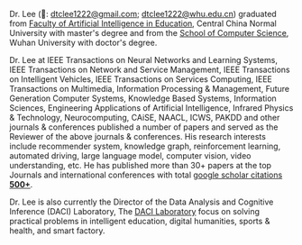 Dr. Lee (📨: dtclee1222@gmail.com; dtclee1222@whu.edu.cn) graduated from [Faculty of Artificial Intelligence in Education](https://foaie.ccnu.edu.cn/), Central China Normal University with master's degree and from the [School of Computer Science](https://cs.whu.edu.cn/), Wuhan University with doctor's degree. 

Dr. Lee at IEEE Transactions on Neural Networks and Learning Systems, IEEE Transactions on Network and Service Management, IEEE Transactions on Intelligent Vehicles,  IEEE Transactions on Services Computing, IEEE Transactions on Multimedia, Information Processing & Management,  Future Generation Computer Systems, Knowledge Based Systems, Information Sciences,  Engineering Applications of Artificial Intelligence, Infrared Physics & Technology, Neurocomputing, CAiSE, NAACL, ICWS,  PAKDD and other journals & conferences published a number of papers and served as the Reviewer of the above journals & conferences. His research interests include recommender system, knowledge graph, reinforcement learning, automated driving, large language model, computer vision, video understanding, etc. He has published more than 30+ papers at the top Journals and international conferences with total <a href='https://scholar.google.com/citations?user=VDzqb5UAAAAJ'>google scholar citations <strong><span id='total_cit'>500+</span></strong></a>. 

Dr. Lee is also currently the Director of the Data Analysis and Cognitive Inference (DACI) Laboratory, The [DACI Laboratory](https://www.dacilab.com) focus on solving practical problems in intelligent education, digital humanities, sports & health, and smart factory. 
